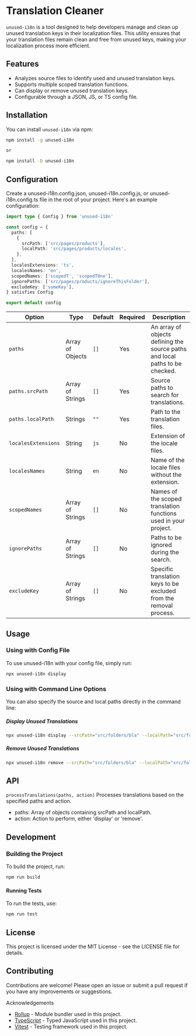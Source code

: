 # Translation Cleaner

`unused-i18n` is a tool designed to help developers manage and clean up unused translation keys in their localization files. This utility ensures that your translation files remain clean and free from unused keys, making your localization process more efficient.

## Features

- Analyzes source files to identify used and unused translation keys.
- Supports multiple scoped translation functions.
- Can display or remove unused translation keys.
- Configurable through a JSON, JS, or TS config file.

## Installation

You can install `unused-i18n` via npm:

```sh
npm install -g unused-i18n

or

npm install -D unused-i18n
```

## Configuration

Create a unused-i18n.config.json, unused-i18n.config.js, or unused-i18n.config.ts file in the root of your project. Here's an example configuration:

```ts
import type { Config } from 'unused-i18n'

const config = {
  paths: [
    {
      srcPath: ['src/pages/products'],
      localPath: 'src/pages/products/locales',
    },
  ],
  localesExtensions: 'ts',
  localesNames: 'en',
  scopedNames: ['scopedT', 'scopedTOne'],
  ignorePaths: ['src/pages/products/ignoreThisFolder'],
  excludeKey: ['someKey'],
} satisfies Config

export default config
```

| Option              | Type             | Default | Required | Description                                                                  |
| ------------------- | ---------------- | ------- | -------- | ---------------------------------------------------------------------------- |
| `paths`             | Array of Objects | `[]`    | Yes      | An array of objects defining the source paths and local paths to be checked. |
| `paths.srcPath`     | Array of Strings | `[]`    | Yes      | Source paths to search for translations.                                     |
| `paths.localPath`   | Strings          | `""`    | Yes      | Path to the translation files.                                               |
| `localesExtensions` | String           | `js`    | No       | Extension of the locale files.                                               |
| `localesNames`      | String           | `en`    | No       | Name of the locale files without the extension.                              |
| `scopedNames`       | Array of Strings | `[]`    | No       | Names of the scoped translation functions used in your project.              |
| `ignorePaths`       | Array of Strings | `[]`    | No       | Paths to be ignored during the search.                                       |
| `excludeKey`        | Array of Strings | `[]`    | No       | Specific translation keys to be excluded from the removal process.           |

## Usage

### Using with Config File

To use unused-i18n with your config file, simply run:

```sh
npx unused-i18n display
```

### Using with Command Line Options

You can also specify the source and local paths directly in the command line:

##### Display Unused Translations

```sh
npx unused-i18n display --srcPath="src/folders/bla" --localPath="src/folders/bla/locales"
```

##### Remove Unused Translations

```sh
npx unused-i18n remove --srcPath="src/folders/bla" --localPath="src/folders/bla/locales"
```

## API

`processTranslations(paths, action)`
Processes translations based on the specified paths and action.

- paths: Array of objects containing srcPath and localPath.
- action: Action to perform, either 'display' or 'remove'.

## Development

### Building the Project

To build the project, run:

```sh
npm run build
```

#### Running Tests

To run the tests, use:

```sh
npm run test
```

## License

This project is licensed under the MIT License - see the LICENSE file for details.

## Contributing

Contributions are welcome! Please open an issue or submit a pull request if you have any improvements or suggestions.

Acknowledgements

- [Rollup](https://rollupjs.org/) - Module bundler used in this project.
- [TypeScript](https://www.typescriptlang.org/) - Typed JavaScript used in this project.
- [Vitest](https://vitest.dev/guide/cli) - Testing framework used in this project.
